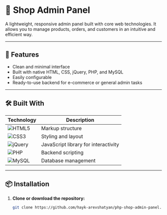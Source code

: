 # 🛒 Shop Admin Panel

A lightweight, responsive admin panel built with core web technologies. It allows you to manage products, orders, and customers in an intuitive and efficient way.

---

## 🚀 Features

- Clean and minimal interface
- Built with native HTML, CSS, jQuery, PHP, and MySQL
- Easily configurable
- Ready-to-use backend for e-commerce or general admin tasks

---

## 🛠️ Built With

| Technology | Description |
|-----------|-------------|
| ![HTML5](https://img.shields.io/badge/HTML5-E34F26?logo=html5&logoColor=white) | Markup structure |
| ![CSS3](https://img.shields.io/badge/CSS3-1572B6?logo=css3&logoColor=white) | Styling and layout |
| ![jQuery](https://img.shields.io/badge/jQuery-0769AD?logo=jquery&logoColor=white) | JavaScript library for interactivity |
| ![PHP](https://img.shields.io/badge/PHP-777BB4?logo=php&logoColor=white) | Backend scripting |
| ![MySQL](https://img.shields.io/badge/MySQL-4479A1?logo=mysql&logoColor=white) | Database management |

---

## 📦 Installation

1. **Clone or download the repository:**
   ```bash
   git clone https://github.com/hayk-arevshatyan/php-shop-admin-panel.git
